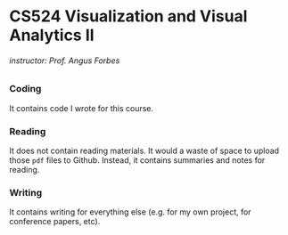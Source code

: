 # CS524 Visualization and Visual Analytics II
###### instructor: Prof. Angus Forbes

### Coding

It contains code I wrote for this course.

### Reading

It does not contain reading materials. It would a waste of space to upload those `pdf` files to Github. Instead, it contains summaries and notes for reading.

### Writing

It contains writing for everything else (e.g. for my own project, for conference papers, etc).
